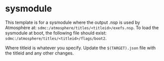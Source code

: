 # sysmodule

This template is for a sysmodule where the output .nsp is used by Atmosphère at: `sdmc:/atmosphere/titles/<titleid>/exefs.nsp`. To load the sysmodule at boot, the following file should exist: `sdmc:/atmosphere/titles/<titleid>/flags/boot2`.

Where titleid is whatever you specify. Update the `$(TARGET).json` file with the titleid and any other changes.

